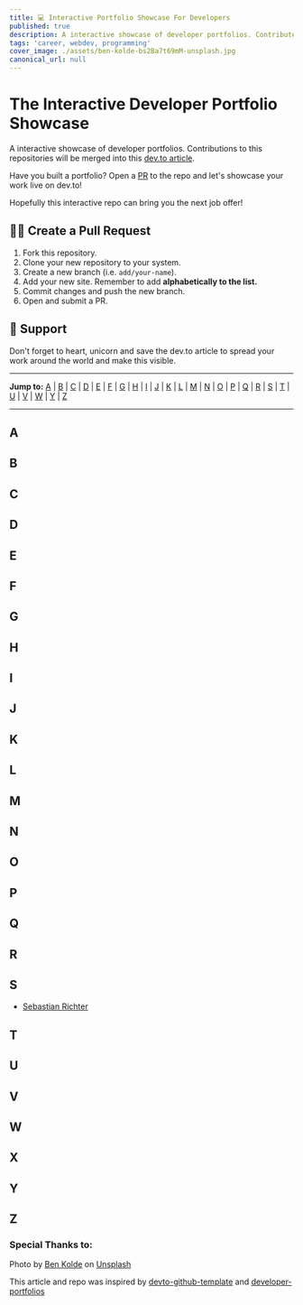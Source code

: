 ```yaml
---
title: 💻 Interactive Portfolio Showcase For Developers
published: true
description: A interactive showcase of developer portfolios. Contribute to the repositories will be merged into this dev.to article!
tags: 'career, webdev, programming'
cover_image: ./assets/ben-kolde-bs2Ba7t69mM-unsplash.jpg
canonical_url: null
---
```


# The Interactive Developer Portfolio Showcase

A interactive showcase of developer portfolios. Contributions to this repositories will be merged into this [dev.to article](https://dev.to/gismo1337/interactive-portfolio-showcase-for-developers-26jk-temp-slug-6409226). 

Have you built a portfolio? Open a [PR](https://github.com/Gismo1337/interactive-portfolio-showcase/blob/main/CONTRIBUTING.md) to the repo and let's showcase your work live on dev.to!

Hopefully this interactive repo can bring you the next job offer!

## 👨‍💻 Create a Pull Request

1. Fork this repository.
2. Clone your new repository to your system.
3. Create a new branch (i.e. `add/your-name`).
4. Add your new site. Remember to add **alphabetically to the list.**
5. Commit changes and push the new branch.
6. Open and submit a PR.


## 👾 Support

Don't forget to heart, unicorn and save the dev.to article to spread your work around the world and make this visible.

---

**Jump to:** [A](#a) | [B](#b) | [C](#c) | [D](#d) | [E](#e) | [F](#f) | [G](#g) | [H](#h) | [I](#i) | [J](#j) | [K](#k) | [L](#l) | [M](#m) | [N](#n) | [O](#o) | [P](#p) | [Q](#q) | [R](#r) | [S](#s) | [T](#t) | [U](#u) | [V](#v) | [W](#w) | [Y](#y) | [Z](#z)

---

## A

## B

## C

## D

## E

## F

## G

## H

## I

## J 

## K

## L

## M

## N

## O

## P

## Q

## R

## S

- [Sebastian Richter](https://gismo1337.dev/)

## T

## U

## V

## W

## X

## Y

## Z

### Special Thanks to:

Photo by <a href="https://unsplash.com/@benkolde?utm_source=unsplash&utm_medium=referral&utm_content=creditCopyText">Ben Kolde</a> on <a href="https://unsplash.com/s/photos/portfolio?utm_source=unsplash&utm_medium=referral&utm_content=creditCopyText">Unsplash</a>
  
  
This article and repo was inspired by [devto-github-template](https://github.com/sinedied/devto-github-template) and [developer-portfolios](https://github.com/emmabostian/developer-portfolios)
